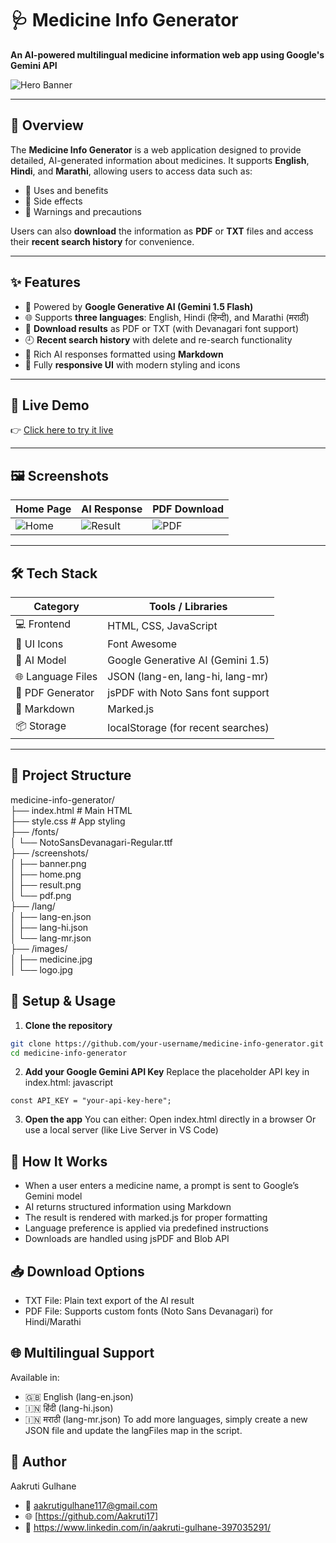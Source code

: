 # 🩺 Medicine Info Generator

**An AI-powered multilingual medicine information web app using Google's Gemini API**

![Hero Banner](screenshots/banner.png)

---

## 📌 Overview

The **Medicine Info Generator** is a web application designed to provide detailed, AI-generated information about medicines. It supports **English**, **Hindi**, and **Marathi**, allowing users to access data such as:

- 🔹 Uses and benefits  
- 🔹 Side effects  
- 🔹 Warnings and precautions  

Users can also **download** the information as **PDF** or **TXT** files and access their **recent search history** for convenience.

---

## ✨ Features

- 🧠 Powered by **Google Generative AI (Gemini 1.5 Flash)**
- 🌐 Supports **three languages**: English, Hindi (हिन्दी), and Marathi (मराठी)
- 📄 **Download results** as PDF or TXT (with Devanagari font support)
- 🕘 **Recent search history** with delete and re-search functionality
- 🧾 Rich AI responses formatted using **Markdown**
- 📱 Fully **responsive UI** with modern styling and icons

---

## 🚀 Live Demo

👉 [Click here to try it live](https://your-username.github.io/medicine-info-generator)

---

## 🖼️ Screenshots

| Home Page | AI Response | PDF Download |
|-----------|-------------|---------------|
| ![Home](screenshots/home.png) | ![Result](screenshots/result.png) | ![PDF](screenshots/pdf.png) |

---

## 🛠 Tech Stack

| Category         | Tools / Libraries                    |
|------------------|--------------------------------------|
| 💻 Frontend      | HTML, CSS, JavaScript                |
| 🎨 UI Icons      | Font Awesome                         |
| 🧠 AI Model      | Google Generative AI (Gemini 1.5)    |
| 🌐 Language Files | JSON (lang-en, lang-hi, lang-mr)    |
| 📄 PDF Generator | jsPDF with Noto Sans font support    |
| 📝 Markdown      | Marked.js                            |
| 📦 Storage       | localStorage (for recent searches)   |

---

## 📁 Project Structure
medicine-info-generator/ <br/>
├── index.html # Main HTML <br/>
├── style.css # App styling <br/>
├── /fonts/ <br/>
│ └── NotoSansDevanagari-Regular.ttf <br/>
├── /screenshots/ <br/>
│ ├── banner.png <br/>
│ ├── home.png <br/>
│ ├── result.png <br/>
│ └── pdf.png <br/>
├── /lang/ <br/>
│ ├── lang-en.json <br/>
│ ├── lang-hi.json <br/>
│ └── lang-mr.json <br/>
├── /images/ <br/>
│ ├── medicine.jpg <br/>
│ └── logo.jpg <br/>

## 🔑 Setup & Usage

1. **Clone the repository**
```bash
git clone https://github.com/your-username/medicine-info-generator.git
cd medicine-info-generator
```
2. **Add your Google Gemini API Key**
Replace the placeholder API key in index.html:
javascript
```
const API_KEY = "your-api-key-here";
```
3. **Open the app**
You can either:
Open index.html directly in a browser
Or use a local server (like Live Server in VS Code)

## 🧪 How It Works
* When a user enters a medicine name, a prompt is sent to Google’s Gemini model
* AI returns structured information using Markdown
* The result is rendered with marked.js for proper formatting
* Language preference is applied via predefined instructions
* Downloads are handled using jsPDF and Blob API

## 📥 Download Options
* TXT File: Plain text export of the AI result
* PDF File: Supports custom fonts (Noto Sans Devanagari) for Hindi/Marathi

## 🌐 Multilingual Support
Available in:
* 🇬🇧 English (lang-en.json)
* 🇮🇳 हिंदी (lang-hi.json)
* 🇮🇳 मराठी (lang-mr.json)
To add more languages, simply create a new JSON file and update the langFiles map in the script.

## 👤 Author
Aakruti Gulhane
* 📧 aakrutigulhane117@gmail.com
* 🌐 [https://github.com/Aakruti17]
* 🔗 https://www.linkedin.com/in/aakruti-gulhane-397035291/
